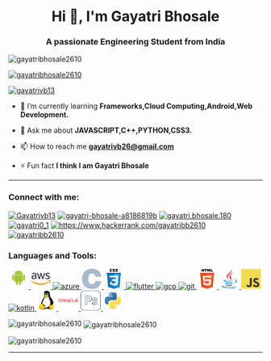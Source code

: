 <h1 align="center">Hi 👋, I'm Gayatri Bhosale</h1>
<h3 align="center">A passionate Engineering Student from India</h3>

<p align="left"> <img src="https://komarev.com/ghpvc/?username=gayatribhosale2610&label=Profile%20views&color=0e75b6&style=flat" alt="gayatribhosale2610" /> </p>

<p align="left"> <a href="https://github.com/ryo-ma/github-profile-trophy"><img src="https://github-profile-trophy.vercel.app/?username=gayatribhosale2610" alt="gayatribhosale2610" /></a> </p>

<p align="left"> <a href="https://twitter.com/gayatrivb13" target="blank"><img src="https://img.shields.io/twitter/follow/gayatrivb13?logo=twitter&style=for-the-badge" alt="gayatrivb13" /></a> </p>

- 🌱 I’m currently learning **Frameworks,Cloud Computing,Android,Web Development.**

- 💬 Ask me about **JAVASCRIPT,C++,PYTHON,CSS3.**

- 📫 How to reach me **gayatrivb26@gmail.com**

- ⚡ Fun fact **I think I am Gayatri Bhosale**

------------------------

<h3 align="left">Connect with me:</h3>
<p align="left">
<a href="https://twitter.com/Gayatrivb13" target="blank"><img align="center" src="https://cdn.jsdelivr.net/npm/simple-icons@3.0.1/icons/twitter.svg" alt="Gayatrivb13" height="30" width="40" /></a>
<a href="https://www.linkedin.com/in/gayatri-bhosale-a8186819b/" target="blank"><img align="center" src="https://cdn.jsdelivr.net/npm/simple-icons@3.0.1/icons/linkedin.svg" alt="gayatri-bhosale-a8186819b" height="30" width="40" /></a>
<a href="https://www.facebook.com/gayatri.bhosale.180/" target="blank"><img align="center" src="https://cdn.jsdelivr.net/npm/simple-icons@3.0.1/icons/facebook.svg" alt="gayatri.bhosale.180" height="30" width="40" /></a>
<a href="https://www.codechef.com/users/gayatri0_1" target="blank"><img align="center" src="https://cdn.jsdelivr.net/npm/simple-icons@3.1.0/icons/codechef.svg" alt="gayatri0_1" height="30" width="40" /></a>
<a href="https://www.hackerrank.com/gayatribb2610" target="blank"><img align="center" src="https://cdn.jsdelivr.net/npm/simple-icons@3.0.1/icons/hackerrank.svg" alt="https://www.hackerrank.com/gayatribb2610" height="30" width="40" /></a>
<a href="https://auth.geeksforgeeks.org/user/gayatribb2610" target="blank"><img align="center" src="https://cdn.jsdelivr.net/npm/simple-icons@3.0.1/icons/geeksforgeeks.svg" alt="gayatribb2610" height="30" width="40" /></a>
</p>

<h3 align="left">Languages and Tools:</h3>
<p align="left"> <a href="https://developer.android.com" target="_blank"> <img src="https://raw.githubusercontent.com/devicons/devicon/master/icons/android/android-original-wordmark.svg" alt="android" width="40" height="40"/> </a> <a href="https://aws.amazon.com" target="_blank"> <img src="https://raw.githubusercontent.com/devicons/devicon/master/icons/amazonwebservices/amazonwebservices-original-wordmark.svg" alt="aws" width="40" height="40"/> </a> <a href="https://azure.microsoft.com/en-in/" target="_blank"> <img src="https://www.vectorlogo.zone/logos/microsoft_azure/microsoft_azure-icon.svg" alt="azure" width="40" height="40"/> </a> <a href="https://www.cprogramming.com/" target="_blank"> <img src="https://raw.githubusercontent.com/devicons/devicon/master/icons/c/c-original.svg" alt="c" width="40" height="40"/> </a> <a href="https://www.w3schools.com/css/" target="_blank"> <img src="https://raw.githubusercontent.com/devicons/devicon/master/icons/css3/css3-original-wordmark.svg" alt="css3" width="40" height="40"/> </a> <a href="https://flutter.dev" target="_blank"> <img src="https://www.vectorlogo.zone/logos/flutterio/flutterio-icon.svg" alt="flutter" width="40" height="40"/> </a> <a href="https://cloud.google.com" target="_blank"> <img src="https://www.vectorlogo.zone/logos/google_cloud/google_cloud-icon.svg" alt="gcp" width="40" height="40"/> </a> <a href="https://git-scm.com/" target="_blank"> <img src="https://www.vectorlogo.zone/logos/git-scm/git-scm-icon.svg" alt="git" width="40" height="40"/> </a> <a href="https://www.w3.org/html/" target="_blank"> <img src="https://raw.githubusercontent.com/devicons/devicon/master/icons/html5/html5-original-wordmark.svg" alt="html5" width="40" height="40"/> </a> <a href="https://www.java.com" target="_blank"> <img src="https://raw.githubusercontent.com/devicons/devicon/master/icons/java/java-original.svg" alt="java" width="40" height="40"/> </a> <a href="https://developer.mozilla.org/en-US/docs/Web/JavaScript" target="_blank"> <img src="https://raw.githubusercontent.com/devicons/devicon/master/icons/javascript/javascript-original.svg" alt="javascript" width="40" height="40"/> </a> <a href="https://kotlinlang.org" target="_blank"> <img src="https://www.vectorlogo.zone/logos/kotlinlang/kotlinlang-icon.svg" alt="kotlin" width="40" height="40"/> </a> <a href="https://www.linux.org/" target="_blank"> <img src="https://raw.githubusercontent.com/devicons/devicon/master/icons/linux/linux-original.svg" alt="linux" width="40" height="40"/> </a> <a href="https://www.oracle.com/" target="_blank"> <img src="https://raw.githubusercontent.com/devicons/devicon/master/icons/oracle/oracle-original.svg" alt="oracle" width="40" height="40"/> </a> <a href="https://www.photoshop.com/en" target="_blank"> <img src="https://raw.githubusercontent.com/devicons/devicon/master/icons/photoshop/photoshop-line.svg" alt="photoshop" width="40" height="40"/> </a> <a href="https://www.python.org" target="_blank"> <img src="https://raw.githubusercontent.com/devicons/devicon/master/icons/python/python-original.svg" alt="python" width="40" height="40"/> </a> </p>

<p><img align="left" src="https://github-readme-stats.vercel.app/api/top-langs?username=gayatribhosale2610&show_icons=true&locale=en&layout=compact" alt="gayatribhosale2610" /></p>

<p>&nbsp;<img align="center" src="https://github-readme-stats.vercel.app/api?username=gayatribhosale2610&show_icons=true&locale=en" alt="gayatribhosale2610" /></p>

<p><img align="center" src="https://github-readme-streak-stats.herokuapp.com/?user=gayatribhosale2610&" alt="gayatribhosale2610" /></p>

-------


